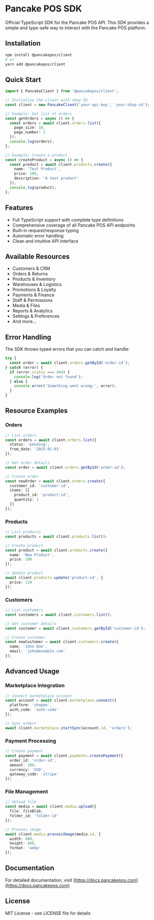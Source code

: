 # Pancake POS SDK

Official TypeScript SDK for the Pancake POS API. This SDK provides a simple and type-safe way to interact with the Pancake POS platform.

## Installation

```bash
npm install @pancakepos/client
# or
yarn add @pancakepos/client
```

## Quick Start

```typescript
import { PancakeClient } from '@pancakepos/client';

// Initialize the client with shop ID
const client = new PancakeClient('your-api-key', 'your-shop-id');

// Example: Get list of orders
const getOrders = async () => {
  const orders = await client.orders.list({
    page_size: 10,
    page_number: 1
  });
  console.log(orders);
};

// Example: Create a product
const createProduct = async () => {
  const product = await client.products.create({
    name: 'Test Product',
    price: 100,
    description: 'A test product'
  });
  console.log(product);
};
```

## Features

- Full TypeScript support with complete type definitions
- Comprehensive coverage of all Pancake POS API endpoints
- Built-in request/response typing
- Automatic error handling
- Clean and intuitive API interface

## Available Resources

- Customers & CRM
- Orders & Returns
- Products & Inventory 
- Warehouses & Logistics
- Promotions & Loyalty
- Payments & Finance
- Staff & Permissions
- Media & Files
- Reports & Analytics
- Settings & Preferences
- And more...

## Error Handling

The SDK throws typed errors that you can catch and handle:

```typescript
try {
  const order = await client.orders.getById('order-id');
} catch (error) {
  if (error.status === 404) {
    console.log('Order not found');
  } else {
    console.error('Something went wrong:', error);
  }
}
```

## Resource Examples

### Orders

```typescript
// List orders
const orders = await client.orders.list({
  status: 'pending',
  from_date: '2025-01-01'
});

// Get order details
const order = await client.orders.getById('order-id');

// Create order
const newOrder = await client.orders.create({
  customer_id: 'customer-id',
  items: [{
    product_id: 'product-id',
    quantity: 1
  }]
});
```

### Products

```typescript
// List products
const products = await client.products.list();

// Create product
const product = await client.products.create({
  name: 'New Product',
  price: 100
});

// Update product
await client.products.update('product-id', {
  price: 120
});
```

### Customers

```typescript
// List customers
const customers = await client.customers.list();

// Get customer details
const customer = await client.customers.getById('customer-id');

// Create customer
const newCustomer = await client.customers.create({
  name: 'John Doe',
  email: 'john@example.com'
});
```

## Advanced Usage

### Marketplace Integration

```typescript
// Connect marketplace account
const account = await client.marketplace.connect({
  platform: 'shopee',
  auth_code: 'auth-code'
});

// Sync orders
await client.marketplace.startSync(account.id, 'orders');
```

### Payment Processing

```typescript
// Create payment
const payment = await client.payments.createPayment({
  order_id: 'order-id',
  amount: 100,
  currency: 'USD',
  gateway_code: 'stripe'
});
```

### File Management

```typescript
// Upload file
const media = await client.media.upload({
  file: fileBlob,
  folder_id: 'folder-id'
});

// Process image
await client.media.processImage(media.id, {
  width: 800,
  height: 600,
  format: 'webp'
});
```

## Documentation

For detailed documentation, visit [https://docs.pancakepos.com](https://docs.pancakepos.com)

## License

MIT License - see LICENSE file for details